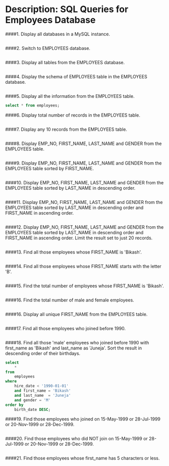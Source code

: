 # Description: SQL Queries for Employees Database

####1. Display all databases in a MySQL instance.
```sql
```

####2. Switch to EMPLOYEES database.
```sql
```

####3. Display all tables from the EMPLOYEES database.
```sql
```

####4. Display the schema of EMPLOYEES table in the EMPLOYEES database.
```sql
```

####5. Display all the information from the EMPLOYEES table.
```sql
select * from employees;
```

####6. Display total number of records in the EMPLOYEES table.
```sql
```

####7. Display any 10 records from the EMPLOYEES table.
```sql
```

####8. Display EMP_NO, FIRST_NAME, LAST_NAME and GENDER from the EMPLOYEES table.
```sql
```

####9. Display EMP_NO, FIRST_NAME, LAST_NAME and GENDER from the EMPLOYEES table sorted by FIRST_NAME.
```sql
```

####10. Display EMP_NO, FIRST_NAME, LAST_NAME and GENDER from the EMPLOYEES table sorted by LAST_NAME in descending order.
```sql
```

####11. Display EMP_NO, FIRST_NAME, LAST_NAME and GENDER from the EMPLOYEES table sorted by LAST_NAME in descending order and FIRST_NAME in ascending order.
```sql
```

####12. Display EMP_NO, FIRST_NAME, LAST_NAME and GENDER from the EMPLOYEES table sorted by LAST_NAME in descending order and FIRST_NAME in ascending order. Limit the result set to just 20 records.
```sql
```

####13. Find all those employees whose FIRST_NAME is 'Bikash'.
```sql
```

####14. Find all those employees whose FIRST_NAME starts with the letter 'B'.
```sql
```

####15. Find the total number of employees whose FIRST_NAME is 'Bikash'.
```sql
```

####16. Find the total number of male and female employees.
```sql
```

####16. Display all unique FIRST_NAME from the EMPLOYEES table.
```sql
```

####17. Find all those employees who joined before 1990.
```sql
```

####18. Find all those 'male' employees who joined before 1990 with first_name as 'Bikash' and last_name as 'Juneja'. Sort the result in descending order of their birthdays.
```sql
select
    *
from
    employees
where
    hire_date < '1990-01-01'
    and first_name = 'Bikash'
    and last_name  = 'Juneja'
    and gender = 'M'
order by
    birth_date DESC;
```

####19. Find those employees who joined on 15-May-1999 or 28-Jul-1999 or 20-Nov-1999 or 28-Dec-1999.
```sql
```

####20. Find those employees who did NOT join on 15-May-1999 or 28-Jul-1999 or 20-Nov-1999 or 28-Dec-1999.
```sql
```


####21. Find those employees whose first_name has 5 characters or less.
```sql
```

